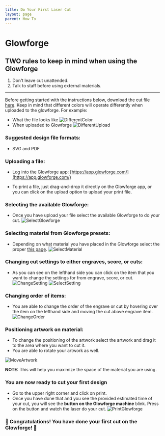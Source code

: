 ```yaml
---
title: Do Your First Laser Cut
layout: page
parent: How To
---
```


# Glowforge

## TWO rules to keep in mind when using the Glowforge

1. Don't leave cut unattended.
2. Talk to staff before using external materials.

---

Before getting started with the instructions below, download the cut file [here](/assets/images/first_laser_cut/gix_first_cut.svg "download"). Keep in mind that different colors will operate differently when uploaded to the glowforge. For example:

- What the file looks like
  ![DifferentColor](/assets/images/first_laser_cut/different_color.png)
- When uploaded to Glowforge
  ![DifferentUpload](/assets/images/first_laser_cut/uploaded_file.jpg)

### Suggested design file formats:

- SVG and PDF

### Uploading a file:

- Log into the Glowforge app: [https://app.glowforge.com/](https://app.glowforge.com/)

- To print a file, just drag-and-drop it directly on the Glowforge app, or you can click on the upload option to upload your print file.

### Selecting the available Glowforge:

- Once you have upload your file select the available Glowforge to do your cut.
  ![SelectGlowforge](/assets/images/first_laser_cut/select_glowforge.gif)

### Selecting material from Glowforge presets:

- Depending on what material you have placed in the Glowforge select the proper [this page](../tools/lasers/glowforge.html).
  ![SelectMaterial](/assets/images/first_laser_cut/select_material.png)

### Changing cut settings to either engraves, score, or cuts:

- As you can see on the lefthand side you can click on the item that you want to change the settings for from engrave, score, or cut.
  ![ChangeSetting](/assets/images/first_laser_cut/change_settings.png)
  ![SelectSetting](/assets/images/first_laser_cut/select_settings.jpg)

### Changing order of items:

- You are able to change the order of the engrave or cut by hovering over the item on the lefthand side and moving the cut above engrave item.
  ![ChangeOrder](/assets/images/first_laser_cut/change_order.gif)

### Positioning artwork on material:

- To change the positioning of the artwork select the artwork and drag it to the area where you want to cut it.
- You are able to rotate your artwork as well.

![MoveArtwork](/assets/images/first_laser_cut/move_artwork.gif)

**NOTE:** This will help you maximize the space of the material you are using.

### You are now ready to cut your first design

- Go to the upper right corner and click on print.
- Once you have done that and you see the provided estimated time of your cut, you will see the **button on the Glowforge machine** blink. Press on the button and watch the laser do your cut.
  ![PrintGlowforge](/assets/images/first_laser_cut/print_glowforge.gif)

### 🎉 **Congratulations! You have done your first cut on the Glowforge!** 🎉
